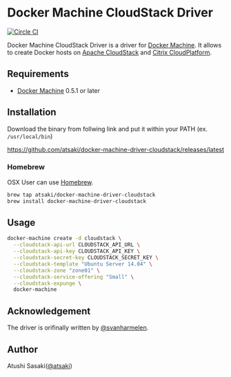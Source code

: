 # Docker Machine CloudStack Driver

[![Circle CI](https://circleci.com/gh/atsaki/docker-machine-driver-cloudstack.svg?style=svg)](https://circleci.com/gh/atsaki/docker-machine-driver-cloudstack)

Docker Machine CloudStack Driver is a driver for [Docker Machine](https://docs.docker.com/machine/).
It allows to create Docker hosts on [Apache CloudStack](https://cloudstack.apache.org/) and
[Citrix CloudPlatform](http://www.citrix.com/products/cloudplatform/overview.html).

## Requirements

* [Docker Machine](https://docs.docker.com/machine/) 0.5.1 or later

## Installation

Download the binary from follwing link and put it within your PATH (ex. `/usr/local/bin`)

https://github.com/atsaki/docker-machine-driver-cloudstack/releases/latest

### Homebrew

OSX User can use [Homebrew](http://brew.sh/).

```bash
brew tap atsaki/docker-machine-driver-cloudstack
brew install docker-machine-driver-cloudstack
```
## Usage

```bash
docker-machine create -d cloudstack \
  --cloudstack-api-url CLOUDSTACK_API_URL \
  --cloudstack-api-key CLOUDSTACK_API_KEY \
  --cloudstack-secret-key CLOUDSTACK_SECRET_KEY \
  --cloudstack-template "Ubuntu Server 14.04" \
  --cloudstack-zone "zone01" \
  --cloudstack-service-offering "Small" \
  --cloudstack-expunge \
  docker-machine
```

## Acknowledgement

The driver is orifinally written by [@svanharmelen](https://github.com/svanharmelen).

## Author

Atushi Sasaki([@atsaki](https://github.com/atsaki))
